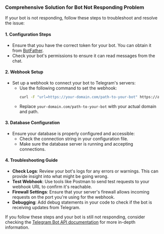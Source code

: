### Comprehensive Solution for Bot Not Responding Problem

If your bot is not responding, follow these steps to troubleshoot and resolve the issue:

#### 1. Configuration Steps
- Ensure that you have the correct token for your bot. You can obtain it from [BotFather](https://t.me/botfather).
- Check your bot's permissions to ensure it can read messages from the chat.

#### 2. Webhook Setup
- Set up a webhook to connect your bot to Telegram's servers:
  - Use the following command to set the webhook:
    ```bash
    curl -F "url=https://your-domain.com/path-to-your-bot" https://api.telegram.org/bot<YOUR_BOT_TOKEN>/setWebhook
    ```
  - Replace `your-domain.com/path-to-your-bot` with your actual domain and path.

#### 3. Database Configuration
- Ensure your database is properly configured and accessible:
  - Check the connection string in your configuration file.
  - Make sure the database server is running and accepting connections.

#### 4. Troubleshooting Guide
- **Check Logs**: Review your bot's logs for any errors or warnings. This can provide insight into what might be going wrong.
- **Test Webhook**: Use tools like Postman to send test requests to your webhook URL to confirm it's reachable.
- **Firewall Settings**: Ensure that your server's firewall allows incoming requests on the port you're using for the webhook.
- **Debugging**: Add debug statements in your code to check if the bot is receiving updates from Telegram.

If you follow these steps and your bot is still not responding, consider checking the [Telegram Bot API documentation](https://core.telegram.org/bots/api) for more in-depth information.